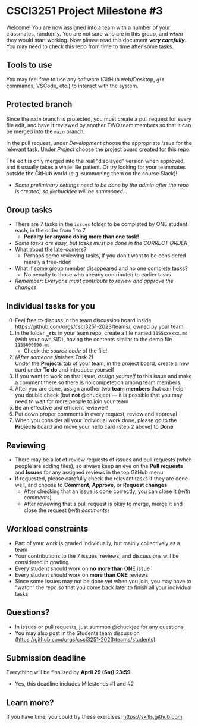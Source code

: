 # CSCI3251 Project Milestone #3

Welcome! You are now assigned into a team with a number of your classmates, randomly. You are not sure who are in this group, and _when_ they would start working. Now please read this document ***very carefully***. You may need to check this repo from time to time after some tasks.

## Tools to use
You may feel free to use any software (GitHub web/Desktop, `git` commands, VSCode, etc.) to interact with the system.

## Protected branch
Since the *`main`* branch is protected, you must create a pull request for every file edit, and have it reviewed by another TWO team members so that it can be merged into the *`main`* branch. 

In the pull request, under *Development* choose the appropriate *issue* for the relevant task. Under *Project* choose the project board created for this repo.

The edit is only merged into the real "displayed" version when approved, and it usually takes a while. Be patient. Or try looking for your teammates outside the GitHub world (e.g. summoning them on the course Slack)!

* _Some preliminary settings need to be done by the admin after the repo is created, so @chuckjee will be summoned..._

## Group tasks
- There are 7 tasks in the `issues` folder to be completed by ONE student each, in the order from 1 to 7
	* **Penalty for anyone doing more than one task!**
- *Some tasks are easy, but tasks must be done in the CORRECT ORDER*
- What about the late-comers?
	* Perhaps some reviewing tasks, if you don't want to be considered merely a free-rider!
- What if some group member disappeared and no one complete tasks?
	* No penalty to those who already contributed to earlier tasks
- *Remember: Everyone must contribute to review and approve the changes*

## Individual tasks for you
0. Feel free to discuss in the team discussion board inside https://github.com/orgs/csci3251-2023/teams/, owned by your team
1. In the folder **`_stu`** in your team repo, create a file named `1155xxxxxx.md` (with your own SID), having the contents similar to the demo file `1155000000.md`
	* Check the *source code* of the file!
2. _(After someone finishes Task 2)_  
Under the **Projects** tab of your team, in the project board, create a new card under **To do** and introduce yourself
3. If you want to work on that issue, *assign yourself* to this issue and make a comment there so there is no competetion among team members
4. After you are done, assign another two **team members** that can help you double check (but **not** @chuckjee) — it is possible that you may need to wait for more people to join your team
5. Be an effective and efficient reviewer!
6. Put down proper comments in every request, review and approval
7. When you consider all your individual work done, please go to the **Projects** board and move your hello card (step 2 above) to **Done**

## Reviewing
- There may be a lot of review requests of issues and pull requests (when people are adding files), so always keep an eye on the **Pull requests** and **Issues** for any assigned reviews in the top GitHub menu
- If requested, please carefully check the relevant tasks if they are done well, and choose to **Comment**, **Approve**, or **Request changes**
	- After checking that an issue is done correctly, you can close it (_with comments_)
	- After reviewing that a pull request is okay to merge, merge it and close the request (_with comments_)

## Workload constraints
- Part of your work is graded individually, but mainly collectively as a team
- Your contributions to the 7 issues, reviews, and discussions will be considered in grading
- Every student should work on **no more than ONE** issue
- Every student should work on **more than ONE** reviews
- Since some issues may not be done yet when you join, you may have to "watch" the repo so that you come back later to finish all your individual tasks

## Questions?
- In issues or pull requests, just summon @chuckjee for any questions
- You may also post in the Students team discussion (https://github.com/orgs/csci3251-2023/teams/students)

## Submission deadline
Everything will be finalised by **April 29 (Sat) 23:59**  
* Yes, this deadline includes Milestones #1 and #2

## Learn more?
If you have time, you could try these exercises! https://skills.github.com
